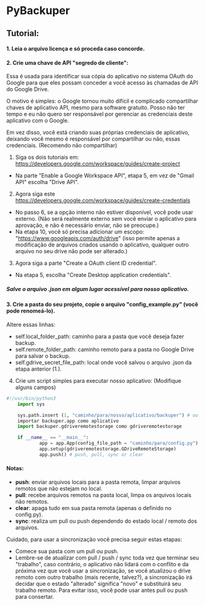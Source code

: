# PyBackuper


## Tutorial:

#### 1. Leia o arquivo licença e só proceda caso concorde.

#### 2. Crie uma chave de API "segredo de cliente":
Essa é usada para identificar sua cópia do aplicativo no sistema OAuth do Google para que eles possam conceder a você acesso às chamadas de API do Google Drive.

 O motivo é simples: o Google tornou muito difícil e complicado compartilhar chaves de aplicativo API, mesmo para software gratuito. Posso não ter tempo e eu não quero ser responsável por gerenciar as credenciais deste aplicativo com o Google.

 Em vez disso, você está criando suas próprias credenciais de aplicativo, deixando você mesmo é responsável por compartilhar ou não, essas credenciais. (Recomendo não compartilhar)
1. Siga os dois tutoriais em: https://developers.google.com/workspace/guides/create-project
 - Na parte "Enable a Google Workspace API", etapa 5, em vez de "Gmail API" escolha "Drive API".
2. Agora siga este https://developers.google.com/workspace/guides/create-credentials
 - No passo 6, se a opção interno não estiver disponível, você pode usar externo.
(Não será realmente externo sem você enviar o aplicativo
para aprovação, e não é necessário enviar, não se preocupe.)
 - Na etapa 10, você só precisa adicionar um escopo: "https://www.googleapis.com/auth/drive" (isso permite apenas a modificação de arquivos criados usando o
aplicativo, qualquer outro arquivo no seu drive não pode ser alterado.)
3. Agora siga a parte "Create a OAuth client ID credential".
 - Na etapa 5, escolha "Create Desktop application credentials".
##### Salve o arquivo .json em algum lugar acessível para nosso aplicativo.

#### 3. Crie a pasta do seu projeto, copie o arquivo "config_example.py" (você pode renomeá-lo).
 Altere essas linhas:
- self.local_folder_path: caminho para a pasta que você deseja fazer backup.
 - self.remote_folder_path: caminho remoto para a pasta no Google Drive para salvar o backup.
 - self.gdrive_secret_file_path: local onde você salvou o arquivo .json da etapa anterior (1.).

4. Crie um script simples para executar nosso aplicativo:
   (Modifique alguns campos)
```python
#!/usr/bin/python3
    import sys

    sys.path.insert (1, "caminho/para/nosso/aplicativo/backuper") # ou instale na pasta site-packages
    importar backuper.app como aplicativo
    import backuper.gdriveremotestorage como gdriveremotestorage

    if __name__ == "__main__":
            app = app.App(config_file_path = "caminho/para/config.py")
            app.setup(gdriveremotestorage.GDriveRemoteStorage)
            app.push() # push, pull, sync or clear
```
#### Notas:
 - **push**: enviar arquivos locais para a pasta remota, limpar arquivos remotos que não estejam no local.
 - **pull**: recebe arquivos remotos na pasta local, limpa os arquivos locais não remotos.
 - **clear**: apaga tudo em sua pasta remota (apenas o definido no config.py).
 - **sync**: realiza um pull ou push dependendo do estado local / remoto dos arquivos.

Cuidado, para usar a sincronização você precisa seguir estas etapas:
- Comece sua pasta com um pull ou push.
- Lembre-se de atualizar com pull / push / sync toda vez que terminar seu "trabalho",
   caso contrário, o aplicativo não lidará com o conflito e da próxima vez que você usar a sincronização,
   se você atualizou o drive remoto com outro trabalho (mais recente, talvez?), a sincronização irá
   decidar que o estado "alterado" significa "novo" e substituirá seu trabalho remoto.
   Para evitar isso, você pode usar antes pull ou push para consertar.